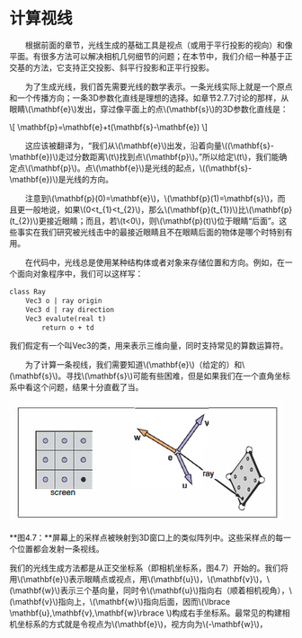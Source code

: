 # 计算视线

&emsp;&emsp;根据前面的章节，光线生成的基础工具是视点（或用于平行投影的视向）和像平面。有很多方法可以解决相机几何细节的问题；在本节中，我们介绍一种基于正交基的方法，它支持正交投影、斜平行投影和正平行投影。

&emsp;&emsp;为了生成光线，我们首先需要光线的数学表示。一条光线实际上就是一个原点和一个传播方向；一条3D参数化直线是理想的选择。如章节2.7.7讨论的那样，从眼睛\\(\mathbf{e}\\)发出，穿过像平面上的点\\(\mathbf{s}\\)的3D参数化直线是：

\\[
\mathbf{p}=\mathbf{e}+t(\mathbf{s}-\mathbf{e})
\\]

&emsp;&emsp;这应该被翻译为，“我们从\\(\mathbf{e}\\)出发，沿着向量\\(\(\mathbf{s}-\mathbf{e}\)\\)走过分数距离\\(t\\)找到点\\(\mathbf{p}\\)。”所以给定\\(t\\)，我们能确定点\\(\mathbf{p}\\)。点\\(\mathbf{e}\\)是光线的起点，\\(\(\mathbf{s}-\mathbf{e}\)\\)是光线的方向。

&emsp;&emsp;注意到\\(\mathbf{p}\(0\)=\mathbf{e}\\)，\\(\mathbf{p}\(1\)=\mathbf{s}\\)，而且更一般地说，如果\\(0<t_{1}<t_{2}\\)，那么\\(\mathbf{p}\(t_{1}\)\\)比\\(\mathbf{p}\(t_{2}\)\\)更接近眼睛；而且，若\\(t<0\\)，则\\(\mathbf{p}\(t\)\\)位于眼睛“后面”。这些事实在我们研究被光线击中的最接近眼睛且不在眼睛后面的物体是哪个时特别有用。

&emsp;&emsp;在代码中，光线总是使用某种结构体或者对象来存储位置和方向。例如，在一个面向对象程序中，我们可以这样写：

```
class Ray
    Vec3 o | ray origin
    Vec3 d | ray direction
    Vec3 evalute(real t)
        return o + td
```

我们假定有一个叫Vec3的类，用来表示三维向量，同时支持常见的算数运算符。

&emsp;&emsp;为了计算一条视线，我们需要知道\\(\mathbf{e}\\)（给定的）和\\(\mathbf{s}\\)。寻找\\(\mathbf{s}\\)可能有些困难，但是如果我们在一个直角坐标系中看这个问题，结果十分直截了当。

![4.7](./img/4.7.png)

**图4.7：**屏幕上的采样点被映射到3D窗口上的类似阵列中。这些采样点的每一个位置都会发射一条视线。

我们的光线生成方法都是从正交坐标系（即相机坐标系，图4.7）开始的。我们将用\\(\mathbf{e}\\)表示眼睛点或视点，用\\(\mathbf{u}\\)，\\(\mathbf{v}\\)，\\(\mathbf{w}\\)表示三个基向量，同时令\\(\mathbf{u}\\)指向右（顺着相机视角），\\(\mathbf{v}\\)指向上，\\(\mathbf{w}\\)指向后面，因而\\(\lbrace \mathbf{u},\mathbf{v},\mathbf{w}\rbrace \\)构成右手坐标系。最常见的构建相机坐标系的方式就是令视点为\\(\mathbf{e}\\)，视方向为\\(-\mathbf{w}\\)，
